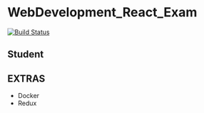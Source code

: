 # WebDevelopment_React_Exam
[![Build Status](https://travis-ci.com/MiniMarker/WebDevelopment_React_Exam.svg?token=63V1sLhHsu3poeGMykFw&branch=master)](https://travis-ci.com/MiniMarker/WebDevelopment_React_Exam)

## Student

## EXTRAS
- Docker
- Redux